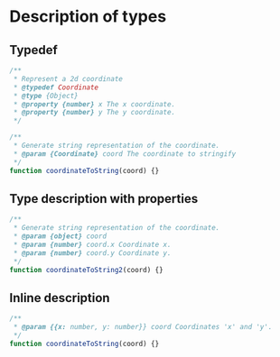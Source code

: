 # Description of types

## Typedef

```javascript
/**
 * Represent a 2d coordinate
 * @typedef Coordinate
 * @type {Object}
 * @property {number} x The x coordinate.
 * @property {number} y The y coordinate.
 */

/**
 * Generate string representation of the coordinate.
 * @param {Coordinate} coord The coordinate to stringify
 */
function coordinateToString(coord) {}
```

## Type description with properties

```javascript
/**
 * Generate string representation of the coordinate.
 * @param {object} coord
 * @param {number} coord.x Coordinate x.
 * @param {number} coord.y Coordinate y.
 */
function coordinateToString2(coord) {}
```

## Inline description

```javascript
/**
 * @param {{x: number, y: number}} coord Coordinates 'x' and 'y'.
 */
function coordinateToString(coord) {}
```
